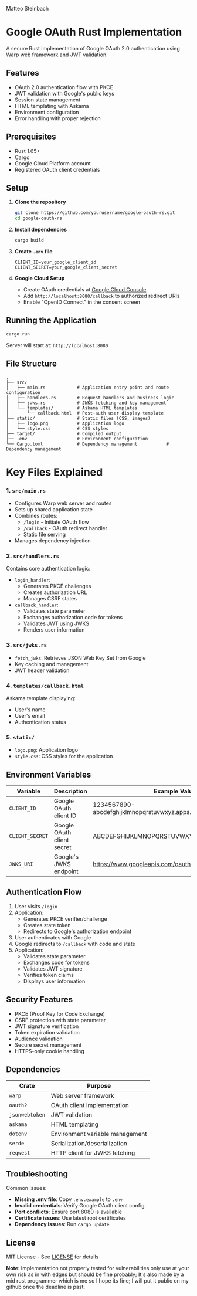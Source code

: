 Matteo Steinbach

# Google OAuth Rust Implementation

A secure Rust implementation of Google OAuth 2.0 authentication using Warp web framework and JWT validation.

## Features

- OAuth 2.0 authentication flow with PKCE
- JWT validation with Google's public keys
- Session state management
- HTML templating with Askama
- Environment configuration
- Error handling with proper rejection

## Prerequisites

- Rust 1.65+
- Cargo
- Google Cloud Platform account
- Registered OAuth client credentials

## Setup

1. **Clone the repository**

   ```bash
   git clone https://github.com/yourusername/google-oauth-rs.git
   cd google-oauth-rs
   ```
2. **Install dependencies**

   ```bash
   cargo build
   ```
3. **Create `.env` file**

   ```env
   CLIENT_ID=your_google_client_id
   CLIENT_SECRET=your_google_client_secret
   ```
4. **Google Cloud Setup**

   - Create OAuth credentials at [Google Cloud Console](https://console.cloud.google.com/)
   - Add `http://localhost:8080/callback` to authorized redirect URIs
   - Enable "OpenID Connect" in the consent screen

## Running the Application

```bash
cargo run
```

Server will start at: `http://localhost:8080`

## File Structure

```
.
├── src/
│   ├── main.rs            # Application entry point and route configuration
│   ├── handlers.rs        # Request handlers and business logic
│   ├── jwks.rs            # JWKS fetching and key management
│   └── templates/         # Askama HTML templates
│       └── callback.html  # Post-auth user display template
├── static/                # Static files (CSS, images)
│   ├── logo.png           # Application logo
│   └── style.css          # CSS styles
├── target/                # Compiled output
├── .env                   # Environment configuration
└── Cargo.toml             # Dependency management           # Dependency management
```

# Key Files Explained

### 1. `src/main.rs`

- Configures Warp web server and routes
- Sets up shared application state
- Combines routes:
  - `/login` - Initiate OAuth flow
  - `/callback` - OAuth redirect handler
  - Static file serving
- Manages dependency injection

### 2. `src/handlers.rs`

Contains core authentication logic:

- `login_handler`:
  - Generates PKCE challenges
  - Creates authorization URL
  - Manages CSRF states
- `callback_handler`:
  - Validates state parameter
  - Exchanges authorization code for tokens
  - Validates JWT using JWKS
  - Renders user information

### 3. `src/jwks.rs`

- `fetch_jwks`: Retrieves JSON Web Key Set from Google
- Key caching and management
- JWT header validation

### 4. `templates/callback.html`

Askama template displaying:

- User's name
- User's email
- Authentication status

### 5. `static/`

- `logo.png`: Application logo
- `style.css`: CSS styles for the application

## Environment Variables

| Variable          | Description                | Example Value                                                    |
| ----------------- | -------------------------- | ---------------------------------------------------------------- |
| `CLIENT_ID`     | Google OAuth client ID     | 1234567890-abcdefghijklmnopqrstuvwxyz.apps.googleusercontent.com |
| `CLIENT_SECRET` | Google OAuth client secret | ABCDEFGHIJKLMNOPQRSTUVWXYZ_abcd                                  |
| `JWKS_URI`      | Google's JWKS endpoint     | https://www.googleapis.com/oauth2/v3/certs                       |

## Authentication Flow

1. User visits `/login`
2. Application:
   - Generates PKCE verifier/challenge
   - Creates state token
   - Redirects to Google's authorization endpoint
3. User authenticates with Google
4. Google redirects to `/callback` with code and state
5. Application:
   - Validates state parameter
   - Exchanges code for tokens
   - Validates JWT signature
   - Verifies token claims
   - Displays user information

## Security Features

- PKCE (Proof Key for Code Exchange)
- CSRF protection with state parameter
- JWT signature verification
- Token expiration validation
- Audience validation
- Secure secret management
- HTTPS-only cookie handling

## Dependencies

| Crate            | Purpose                         |
| ---------------- | ------------------------------- |
| `warp`         | Web server framework            |
| `oauth2`       | OAuth client implementation     |
| `jsonwebtoken` | JWT validation                  |
| `askama`       | HTML templating                 |
| `dotenv`       | Environment variable management |
| `serde`        | Serialization/deserialization   |
| `reqwest`      | HTTP client for JWKS fetching   |

## Troubleshooting

Common Issues:

- **Missing .env file**: Copy `.env.example` to `.env`
- **Invalid credentials**: Verify Google OAuth client config
- **Port conflicts**: Ensure port 8080 is available
- **Certificate issues**: Use latest root certificates
- **Dependency issues**: Run `cargo update`

## License

MIT License - See [LICENSE](LICENSE) for details

**Note**: Implementation not properly tested for vulnerabilities only use at your own risk as in with edges but should be fine probably; It's also made by a mid rust programmer which is me so I hope its fine; I will put it public on my github once the deadline is past.

